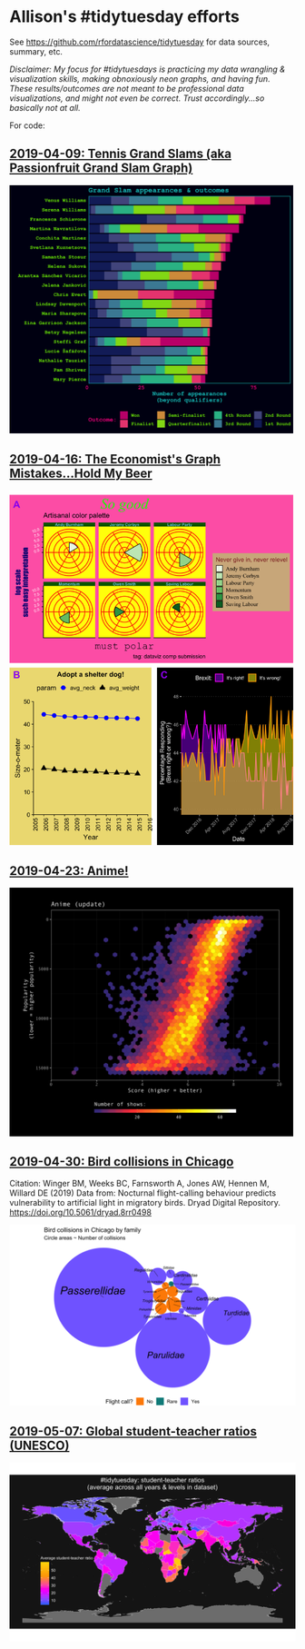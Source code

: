 # Allison's #tidytuesday efforts  
See <https://github.com/rfordatascience/tidytuesday> for data sources, summary, etc. 

*Disclaimer: My focus for #tidytuesdays is practicing my data wrangling & visualization skills, making obnoxiously neon graphs, and having fun. These results/outcomes are not meant to be professional data visualizations, and might not even be correct. Trust accordingly...so basically not at all.*

For code:

## [2019-04-09: Tennis Grand Slams (aka Passionfruit Grand Slam Graph)](https://github.com/allisonhorst/allison-tidy-tuesdays/tree/master/2019-04-09]2019-04-09)

<img src="https://github.com/allisonhorst/allison-tidy-tuesdays/blob/master/images/my_tennis_plot.png" width="500">



## [2019-04-16: The Economist's Graph Mistakes...Hold My Beer](https://github.com/allisonhorst/allison-tidy-tuesdays/tree/master/2019-04-16)

<img src="https://github.com/allisonhorst/allison-tidy-tuesdays/blob/master/2019-04-16/cowplot_test.png" width="500">



## [2019-04-23: Anime!](https://github.com/allisonhorst/allison-tidy-tuesdays/tree/master/2019-04-23)

<img src="https://github.com/allisonhorst/allison-tidy-tuesdays/blob/master/images/anime.png" width="500">



## [2019-04-30: Bird collisions in Chicago](https://github.com/allisonhorst/allison-tidy-tuesdays/tree/master/2019-04-30)

Citation: Winger BM, Weeks BC, Farnsworth A, Jones AW, Hennen M, Willard DE (2019) Data from: Nocturnal flight-calling behaviour predicts vulnerability to artificial light in migratory birds. Dryad Digital Repository. https://doi.org/10.5061/dryad.8rr0498

<img src="https://github.com/allisonhorst/allison-tidy-tuesdays/blob/master/2019-04-30/bird_collision_circles.png" width="600">

## [2019-05-07: Global student-teacher ratios (UNESCO)](https://github.com/allisonhorst/allison-tidy-tuesdays/tree/master/2019-05-07)

<img src="https://github.com/allisonhorst/allison-tidy-tuesdays/blob/master/images/student_ratios_map.png" width="600">




